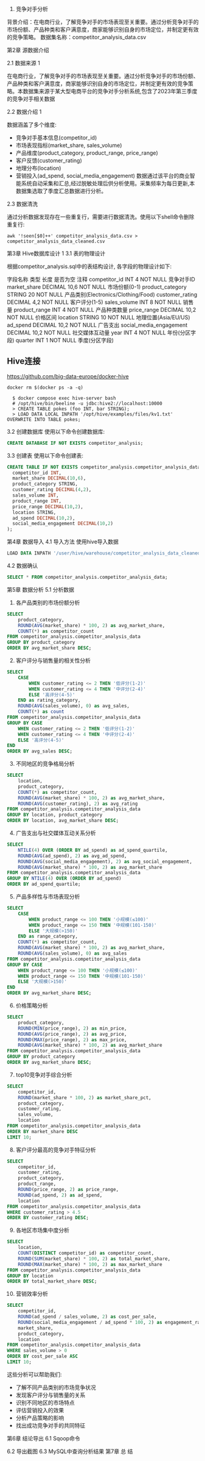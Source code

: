 1. 竞争对手分析


背景介绍：在电商行业，了解竞争对手的市场表现至关重要。通过分析竞争对手的市场份额、产品种类和客户满意度，商家能够识别自身的市场定位，并制定更有效的竞争策略。
数据集名称：competitor_analysis_data.csv

第2章  源数据介绍

2.1 数据来源	1

在电商行业，了解竞争对手的市场表现至关重要。通过分析竞争对手的市场份额、产品种类和客户满意度，商家能够识别自身的市场定位，并制定更有效的竞争策略。本数据集来源于某大型电商平台的竞争对手分析系统,包含了2023年第三季度的竞争对手相关数据

2.2 数据介绍	1

数据涵盖了多个维度:
- 竞争对手基本信息(competitor_id)
- 市场表现指标(market_share, sales_volume) 
- 产品维度(product_category, product_range, price_range)
- 客户反馈(customer_rating)
- 地理分布(location)
- 营销投入(ad_spend, social_media_engagement)
数据通过该平台的商业智能系统自动采集和汇总,经过脱敏处理后供分析使用。采集频率为每日更新,本数据集选取了季度汇总数据进行分析。

2.3 数据清洗

通过分析数据发现存在一些重复行，需要进行数据清洗。使用以下shell命令删除重复行:

```shell
awk '!seen[$0]++' competitor_analysis_data.csv > competitor_analysis_data_cleaned.csv
```

第3章  Hive数据库设计	1
3.1 表的物理设计

根据competitor_analysis.sql中的表结构设计, 各字段的物理设计如下:

字段名称	类型	长度	是否为空	注释
competitor_id	INT	4	NOT NULL	竞争对手ID
market_share	DECIMAL	10,6	NOT NULL	市场份额(0-1)
product_category	STRING	20	NOT NULL	产品类别(Electronics/Clothing/Food)
customer_rating	DECIMAL	4,2	NOT NULL	客户评分(1-5)
sales_volume	INT	8	NOT NULL	销售量
product_range	INT	4	NOT NULL	产品种类数量
price_range	DECIMAL	10,2	NOT NULL	价格区间
location	STRING	10	NOT NULL	地理位置(Asia/EU/US)
ad_spend	DECIMAL	10,2	NOT NULL	广告支出
social_media_engagement	DECIMAL	10,2	NOT NULL	社交媒体互动量
year	INT	4	NOT NULL	年份(分区字段)
quarter	INT	1	NOT NULL	季度(分区字段)

## Hive连接

https://github.com/big-data-europe/docker-hive

```
docker rm $(docker ps -a -q)
```

```
  $ docker compose exec hive-server bash
  # /opt/hive/bin/beeline -u jdbc:hive2://localhost:10000
  > CREATE TABLE pokes (foo INT, bar STRING);
  > LOAD DATA LOCAL INPATH '/opt/hive/examples/files/kv1.txt' OVERWRITE INTO TABLE pokes;
```

3.2 创建数据库
使用以下命令创建数据库:

```sql
CREATE DATABASE IF NOT EXISTS competitor_analysis;
```

3.3 创建表
使用以下命令创建表:

```sql
CREATE TABLE IF NOT EXISTS competitor_analysis.competitor_analysis_data (
  competitor_id INT,
  market_share DECIMAL(10,6),
  product_category STRING,
  customer_rating DECIMAL(4,2),
  sales_volume INT,
  product_range INT,
  price_range DECIMAL(10,2),
  location STRING,
  ad_spend DECIMAL(10,2),
  social_media_engagement DECIMAL(10,2)
);
```

第4章  数据导入
4.1 导入方法
使用hive导入数据

```sql
LOAD DATA INPATH '/user/hive/warehouse/competitor_analysis_data_cleaned.csv' INTO TABLE competitor_analysis.competitor_analysis_data;
``` 

4.2 数据确认

```sql
SELECT * FROM competitor_analysis.competitor_analysis_data;
```


第5章  数据分析
5.1 分析数据

1. 各产品类别的市场份额分析
```sql
SELECT 
    product_category,
    ROUND(AVG(market_share) * 100, 2) as avg_market_share,
    COUNT(*) as competitor_count
FROM competitor_analysis.competitor_analysis_data
GROUP BY product_category
ORDER BY avg_market_share DESC;
```

2. 客户评分与销售量的相关性分析
```sql
SELECT 
    CASE 
        WHEN customer_rating <= 2 THEN '低评分(1-2)'
        WHEN customer_rating <= 4 THEN '中评分(2-4)'
        ELSE '高评分(4-5)'
    END as rating_category,
    ROUND(AVG(sales_volume), 0) as avg_sales,
    COUNT(*) as count
FROM competitor_analysis.competitor_analysis_data
GROUP BY CASE 
    WHEN customer_rating <= 2 THEN '低评分(1-2)'
    WHEN customer_rating <= 4 THEN '中评分(2-4)'
    ELSE '高评分(4-5)'
END
ORDER BY avg_sales DESC;
```

3. 不同地区的竞争格局分析
```sql
SELECT 
    location,
    product_category,
    COUNT(*) as competitor_count,
    ROUND(AVG(market_share) * 100, 2) as avg_market_share,
    ROUND(AVG(customer_rating), 2) as avg_rating
FROM competitor_analysis.competitor_analysis_data
GROUP BY location, product_category
ORDER BY location, avg_market_share DESC;
```

4. 广告支出与社交媒体互动关系分析
```sql
SELECT 
    NTILE(4) OVER (ORDER BY ad_spend) as ad_spend_quartile,
    ROUND(AVG(ad_spend), 2) as avg_ad_spend,
    ROUND(AVG(social_media_engagement), 2) as avg_social_engagement,
    ROUND(AVG(market_share) * 100, 2) as avg_market_share
FROM competitor_analysis.competitor_analysis_data
GROUP BY NTILE(4) OVER (ORDER BY ad_spend)
ORDER BY ad_spend_quartile;
```

5. 产品多样性与市场表现分析
```sql
SELECT 
    CASE 
        WHEN product_range <= 100 THEN '小规模(≤100)'
        WHEN product_range <= 150 THEN '中规模(101-150)'
        ELSE '大规模(>150)'
    END as range_category,
    COUNT(*) as competitor_count,
    ROUND(AVG(market_share) * 100, 2) as avg_market_share,
    ROUND(AVG(sales_volume), 0) as avg_sales
FROM competitor_analysis.competitor_analysis_data
GROUP BY CASE 
    WHEN product_range <= 100 THEN '小规模(≤100)'
    WHEN product_range <= 150 THEN '中规模(101-150)'
    ELSE '大规模(>150)'
END
ORDER BY avg_market_share DESC;
```

6. 价格策略分析
```sql
SELECT 
    product_category,
    ROUND(MIN(price_range), 2) as min_price,
    ROUND(AVG(price_range), 2) as avg_price,
    ROUND(MAX(price_range), 2) as max_price,
    ROUND(AVG(market_share) * 100, 2) as avg_market_share
FROM competitor_analysis.competitor_analysis_data
GROUP BY product_category
ORDER BY avg_market_share DESC;
```

7. top10竞争对手综合分析
```sql
SELECT 
    competitor_id,
    ROUND(market_share * 100, 2) as market_share_pct,
    product_category,
    customer_rating,
    sales_volume,
    location
FROM competitor_analysis.competitor_analysis_data
ORDER BY market_share DESC
LIMIT 10;
```

8. 客户评分最高的竞争对手特征分析
```sql
SELECT 
    competitor_id,
    customer_rating,
    product_category,
    product_range,
    ROUND(price_range, 2) as price_range,
    ROUND(ad_spend, 2) as ad_spend,
    location
FROM competitor_analysis.competitor_analysis_data
WHERE customer_rating > 4.5
ORDER BY customer_rating DESC;
```

9. 各地区市场集中度分析
```sql
SELECT 
    location,
    COUNT(DISTINCT competitor_id) as competitor_count,
    ROUND(SUM(market_share) * 100, 2) as total_market_share,
    ROUND(MAX(market_share) * 100, 2) as max_market_share
FROM competitor_analysis.competitor_analysis_data
GROUP BY location
ORDER BY total_market_share DESC;
```

10. 营销效率分析
```sql
SELECT 
    competitor_id,
    ROUND(ad_spend / sales_volume, 2) as cost_per_sale,
    ROUND(social_media_engagement / ad_spend * 100, 2) as engagement_rate,
    market_share,
    product_category,
    location
FROM competitor_analysis.competitor_analysis_data
WHERE sales_volume > 0
ORDER BY cost_per_sale ASC
LIMIT 10;
```

这些分析可以帮助我们:
- 了解不同产品类别的市场竞争状况
- 发现客户评分与销售量的关系
- 识别不同地区的市场特点
- 评估营销投入的效果
- 分析产品策略的影响
- 找出成功竞争对手的共同特征

第6章  结论导出
6.1 Sqoop命令

6.2 导出截图
6.3 MySQL中查询分析结果
第7章  总  结
